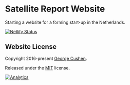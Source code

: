 # Satellite Report Website

Starting a website for a forming start-up in the Netherlands.

[![Netlify Status](https://api.netlify.com/api/v1/badges/6b1bcd34-8ef4-4ca9-a397-d4bda3b1791e/deploy-status)](https://app.netlify.com/sites/satellitereport/deploys)

## Website License

Copyright 2016-present [George Cushen](https://georgecushen.com).

Released under the [MIT](https://github.com/gcushen/hugo-academic/blob/master/LICENSE.md) license.

[![Analytics](https://ga-beacon.appspot.com/UA-78646709-2/hugo-academic/readme?pixel)](https://github.com/igrigorik/ga-beacon)
